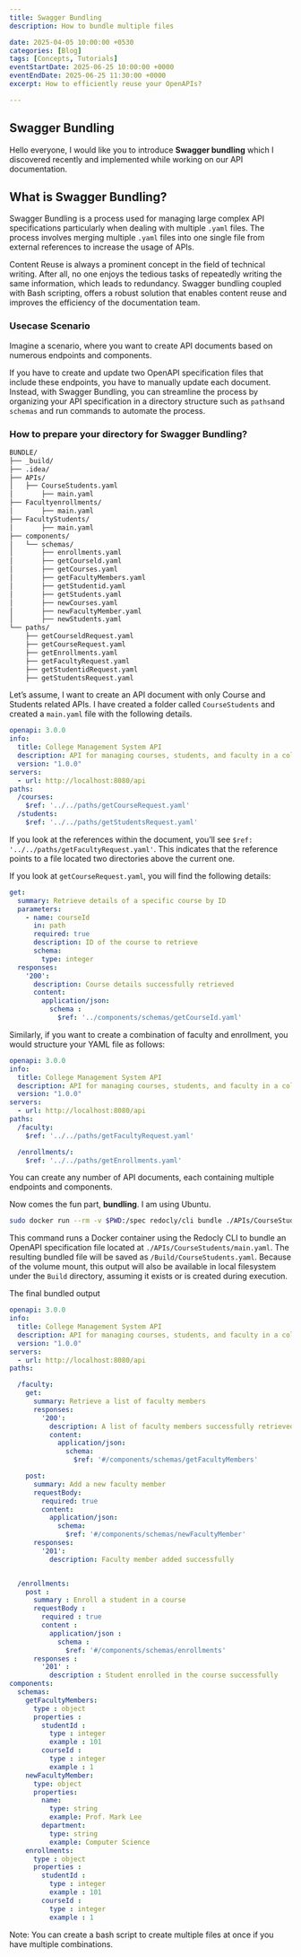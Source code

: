 ```yaml
---
title: Swagger Bundling
description: How to bundle multiple files

date: 2025-04-05 10:00:00 +0530
categories: [Blog]
tags: [Concepts, Tutorials]
eventStartDate: 2025-06-25 10:00:00 +0000
eventEndDate: 2025-06-25 11:30:00 +0000
excerpt: How to efficiently reuse your OpenAPIs?

---
```



## **Swagger Bundling**

Hello everyone, I would like you to introduce **Swagger bundling** which I discovered recently and implemented while working on our API documentation.

## **What is Swagger Bundling?**

Swagger Bundling is a process used for managing large complex API specifications particularly when dealing with multiple `.yaml` files. The process involves merging multiple `.yaml` files into one single file from external references to increase the usage of APIs.

Content Reuse is always a prominent concept in the field of technical writing. After all, no one enjoys the tedious tasks of repeatedly writing the same information, which leads to redundancy. Swagger bundling coupled with Bash scripting, offers a robust solution that enables content reuse and improves the efficiency of the documentation team.

### **Usecase Scenario**

Imagine a scenario, where you want to create API documents based on numerous endpoints and components.

If you have to create and update two OpenAPI specification files that include these endpoints, you have to manually update each document. Instead, with Swagger Bundling, you can streamline the process by organizing your API specification in a directory structure such as `paths`and `schemas` and run commands to automate the process.

### How to prepare your directory for Swagger Bundling?

```bash
BUNDLE/
├── _build/
├── .idea/
├── APIs/
│   ├── CourseStudents.yaml
│       ├── main.yaml
├── Facultyenrollments/
│       ├── main.yaml
├── FacultyStudents/
│       ├── main.yaml
├── components/
│   └── schemas/
│       ├── enrollments.yaml
│       ├── getCourseld.yaml
│       ├── getCourses.yaml
│       ├── getFacultyMembers.yaml
│       ├── getStudentid.yaml
│       ├── getStudents.yaml
│       ├── newCourses.yaml
│       ├── newFacultyMember.yaml
│       ├── newStudents.yaml
└── paths/
    ├── getCourseldRequest.yaml
    ├── getCourseRequest.yaml
    ├── getEnrollments.yaml
    ├── getFacultyRequest.yaml
    ├── getStudentidRequest.yaml
    ├── getStudentsRequest.yaml
```

Let’s assume, I want to create an API document with only Course and Students related APIs. I have created a folder called `CourseStudents` and created a `main.yaml` file with the following details.

```yaml
openapi: 3.0.0
info:
  title: College Management System API
  description: API for managing courses, students, and faculty in a college management system.
  version: "1.0.0"
servers:
  - url: http://localhost:8080/api
paths:
  /courses:
    $ref: '../../paths/getCourseRequest.yaml'
  /students:
    $ref: '../../paths/getStudentsRequest.yaml'
```

If you look at the references within the document, you’ll see `$ref: '../../paths/getFacultyRequest.yaml'`. This indicates that the reference points to a file located two directories above the current one.

If you look at `getCourseRequest.yaml`, you will find the following details:

```yaml
get:
  summary: Retrieve details of a specific course by ID 
  parameters:
    - name: courseId 
      in: path 
      required: true 
      description: ID of the course to retrieve 
      schema: 
        type: integer 
  responses:
    '200':
      description: Course details successfully retrieved 
      content:
        application/json:
          schema :
            $ref: '../components/schemas/getCourseId.yaml'
```

Similarly, if you want to create a combination of faculty and enrollment, you would structure your YAML file as follows:

```yaml
openapi: 3.0.0
info:
  title: College Management System API
  description: API for managing courses, students, and faculty in a college management system.
  version: "1.0.0"
servers:
  - url: http://localhost:8080/api
paths:
  /faculty:
    $ref: '../../paths/getFacultyRequest.yaml'

  /enrollments/:
    $ref: '../../paths/getEnrollments.yaml'
```

You can create any number of API documents, each containing multiple endpoints and components.

Now comes the fun part, **bundling**. I am using Ubuntu.

```bash
sudo docker run --rm -v $PWD:/spec redocly/cli bundle ./APIs/CourseStudents/main.yaml --output /Build/CourseStudents.yaml
```

This command runs a Docker container using the Redocly CLI to bundle an OpenAPI specification file located at `./APIs/CourseStudents/main.yaml`. The resulting bundled file will be saved as `/Build/CourseStudents.yaml`. Because of the volume mount, this output will also be available in local filesystem under the `Build` directory, assuming it exists or is created during execution.

The final bundled output

```yaml
openapi: 3.0.0
info:
  title: College Management System API
  description: API for managing courses, students, and faculty in a college management system.
  version: "1.0.0"
servers:
  - url: http://localhost:8080/api
paths:

  /faculty:
    get:
      summary: Retrieve a list of faculty members
      responses:
        '200':
          description: A list of faculty members successfully retrieved
          content:
            application/json:
              schema:
                $ref: '#/components/schemas/getFacultyMembers'

    post:
      summary: Add a new faculty member
      requestBody:
        required: true
        content:
          application/json:
            schema:
              $ref: '#/components/schemas/newFacultyMember'
      responses:
        '201':
          description: Faculty member added successfully


  /enrollments:
    post :
      summary : Enroll a student in a course 
      requestBody :
        required : true 
        content :
          application/json :
            schema :
              $ref: '#/components/schemas/enrollments'
      responses :
        '201' :
          description : Student enrolled in the course successfully 
components:
  schemas:
    getFacultyMembers:
      type : object 
      properties :
        studentId :
          type : integer 
          example : 101 
        courseId :
          type : integer 
          example : 1 
    newFacultyMember:
      type: object
      properties:
        name:
          type: string
          example: Prof. Mark Lee
        department:
          type: string
          example: Computer Science
    enrollments: 
      type : object 
      properties :
        studentId :
          type : integer 
          example : 101 
        courseId :
          type : integer 
          example : 1
```

Note: You can create a bash script to create multiple files at once if you have multiple combinations.
